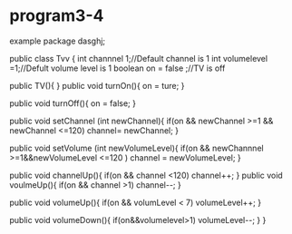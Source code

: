 # program3-4
example
package dasghj;

public class Tvv {
    int channnel 1;//Default channel is 1
    int volumelevel =1;//Defult volume level is 1
    boolean on = false ;//TV is off
    
   public TV(){
}
   public void turnOn(){
	   on = ture;
   }
   
   public void turnOff(){
	   on = false;
   }
   
   public void setChannel (int newChannel){
	   if(on && newChannel >=1 && newChannel <=120)
		   channel= newChannel;
   }
   
   public void setVolume (int newVolumeLevel){
	   if(on && newChannnel >=1&&newVolumeLevel <=120 )
		   channel = newVolumeLevel;
   }
   
   public void channelUp(){
	   if(on && channel <120)
		   channel++;
   }
   public void voulmeUp(){
	   if(on && channel >1)
		   channel--;
   }
   
   public void volumeUp(){
	   if(on && volumLevel < 7)
		   volumeLevel++;
   }
   
   public void volumeDown(){
	   if(on&&volumelevel>1)
		   volumeLevel--;
   }
}
